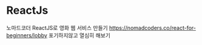 # ReactJs
노마드코더 ReactJS로 영화 웹 서비스 만들기
https://nomadcoders.co/react-for-beginners/lobby
포기하지않고 열심히 해보기
